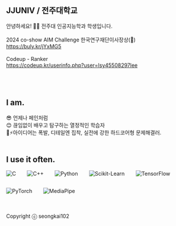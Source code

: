 ##  JJUNIV / 전주대학교
안녕하세요! 🙋‍♂️ 전주대 인공지능학과 학생입니다.
<br />
<br />
2024 co-show AIM Challenge 한국연구재단이사장상(🥈)
<br />
https://buly.kr/jYxMG5
<br />
<br />
Codeup - Ranker
<br />
https://codeup.kr/userinfo.php?user=lsy45508297lee
<br />
<br />
<br />
<br />
## I am.
😎 언제나 페인처럼
<br />
😊 끊임없이 배우고 탐구하는 열정적인 학습자
<br />
🧠⚡아이디어는 폭발, 디테일엔 집착, 실전에 강한 하드코어형 문제해결러.
<br />
<br />
## I use it often.
<div style="display:flex;gap:30px;flex-wrap:wrap;">
<img alt="C" src="https://img.shields.io/badge/C-A8B9CC.svg?&style=for-the-badge&logo=C&logoColor=white"/>
<img alt="C++" src="https://img.shields.io/badge/C++-00599C.svg?&style=for-the-badge&logo=C%2B%2B&logoColor=white"/>
<img alt="Python" src ="https://img.shields.io/badge/Python-3776AB.svg?&style=for-the-badge&logo=Python&logoColor=white"/>
<img alt="Scikit-Learn" src="https://img.shields.io/badge/Scikit--Learn-F7931E.svg?&style=for-the-badge&logo=scikit-learn&logoColor=white"/>
<img alt="TensorFlow" src="https://img.shields.io/badge/TensorFlow-FF6F00.svg?&style=for-the-badge&logo=TensorFlow&logoColor=white"/>
<img alt="PyTorch" src="https://img.shields.io/badge/PyTorch-EE4C2C.svg?&style=for-the-badge&logo=PyTorch&logoColor=white"/>
<img alt="MediaPipe" src="https://img.shields.io/badge/MediaPipe-00CC66.svg?&style=for-the-badge&logo=mediapipe&logoColor=white"/>
</div>
<br />
<br />
<br />
Copyright ⓒ seongkai102
